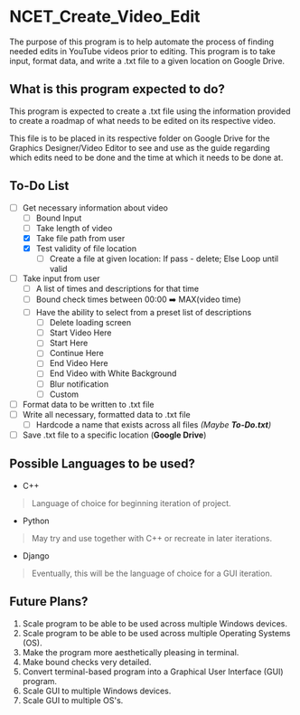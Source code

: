 # NCET_Create_Video_Edit
The purpose of this program is to help automate the process of finding needed edits in YouTube videos prior to editing. This program is to take input, format data, and write a .txt file to a given location on Google Drive.

## What is this program expected to do?
This program is expected to create a .txt file using the information provided to create a roadmap of what needs to be edited on its respective video.

This file is to be placed in its respective folder on Google Drive for the Graphics Designer/Video Editor to see and use as the guide regarding which edits need to be done and the time at which it needs to be done at.

## To-Do List
-  [ ] Get necessary information about video
   -  [ ] Bound Input
   -  [ ] Take length of video
   -  [X] Take file path from user
   -  [X] Test validity of file location
      -  [ ] Create a file at given location: If pass - delete; Else Loop until valid

-  [ ] Take input from user
   -  [ ] A list of times and descriptions for that time
   -  [ ] Bound check times between 00:00 :arrow_right: MAX(video time)
   -  [ ] Have the ability to select from a preset list of descriptions
      -  [ ] Delete loading screen
      -  [ ] Start Video Here
      -  [ ] Start Here
      -  [ ] Continue Here
      -  [ ] End Video Here
      -  [ ] End Video with White Background
      -  [ ] Blur notification
      -  [ ] Custom
-  [ ] Format data to be written to .txt file
-  [ ] Write all necessary, formatted data to .txt file
   -  [ ] Hardcode a name that exists across all files *(Maybe __To-Do.txt__)*
-  [ ] Save .txt file to a specific location (__Google Drive__)

## Possible Languages to be used?
* C++
> Language of choice for beginning iteration of project.
* Python
> May try and use together with C++ or recreate in later iterations.
* Django
> Eventually, this will be the language of choice for a GUI iteration.

## Future Plans?
1. Scale program to be able to be used across multiple Windows devices.
2. Scale program to be able to be used across multiple Operating Systems (OS).
3. Make the program more aesthetically pleasing in terminal.
4. Make bound checks very detailed.
5. Convert terminal-based program into a Graphical User Interface (GUI) program.
6. Scale GUI to multiple Windows devices.
7. Scale GUI to multiple OS's.